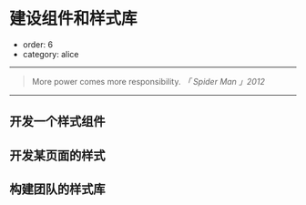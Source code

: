 # 建设组件和样式库

- order: 6
- category: alice

---

> More power comes more responsibility. *「 Spider Man 」2012*

---

## 开发一个样式组件

## 开发某页面的样式

## 构建团队的样式库
